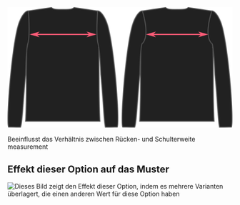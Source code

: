 ![Die umgekehrte zurück Option auf Brian](./acrossbackfactor.svg)

Beeinflusst das Verhältnis zwischen Rücken- und Schulterweite measurement

## Effekt dieser Option auf das Muster

![Dieses Bild zeigt den Effekt dieser Option, indem es mehrere Varianten überlagert, die einen anderen Wert für diese Option haben](huey\_acrossbackfactor\_sample.svg "Effekt dieser Option auf das Muster")
